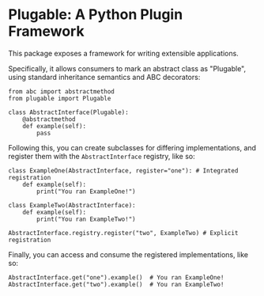 # Plugable: A Python Plugin Framework

This package exposes a framework for writing extensible applications.

Specifically, it allows consumers to mark an abstract class as "Plugable", using standard inheritance semantics and ABC decorators:

```python3
from abc import abstractmethod
from plugable import Plugable

class AbstractInterface(Plugable):
    @abstractmethod
    def example(self):
        pass
```

Following this, you can create subclasses for differing implementations, and register them with the `AbstractInterface` registry, like so:

```python3
class ExampleOne(AbstractInterface, register="one"): # Integrated registration
    def example(self):
        print("You ran ExampleOne!")

class ExampleTwo(AbstractInterface):
    def example(self):
        print("You ran ExampleTwo!")

AbstractInterface.registry.register("two", ExampleTwo) # Explicit registration
```

Finally, you can access and consume the registered implementations, like so:

```python3
AbstractInterface.get("one").example()  # You ran ExampleOne!
AbstractInterface.get("two").example()  # You ran ExampleTwo!
```

